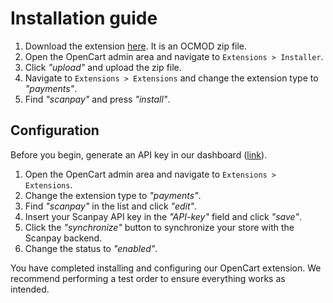 # Installation guide

1. Download the extension [here](../../../releases). It is an OCMOD zip file.
2. Open the OpenCart admin area and navigate to `Extensions > Installer`.
3. Click *"upload"* and upload the zip file.
4. Navigate to `Extensions > Extensions` and change the extension type to *"payments"*.
6. Find *"scanpay"* and press *"install"*.

## Configuration
Before you begin, generate an API key in our dashboard ([link](https://dashboard.scanpay.dk/settings/api)).

1. Open the OpenCart admin area and navigate to `Extensions > Extensions`.
2. Change the extension type to *"payments"*.
3. Find *"scanpay"* in the list and click *"edit"*.
4. Insert your Scanpay API key in the *"API-key"* field and click *"save"*.
5. Click the *"synchronize"* button to synchronize your store with the Scanpay backend.
6. Change the status to *"enabled"*.

You have completed installing and configuring our OpenCart extension. We recommend performing a test order to ensure everything works as intended.
